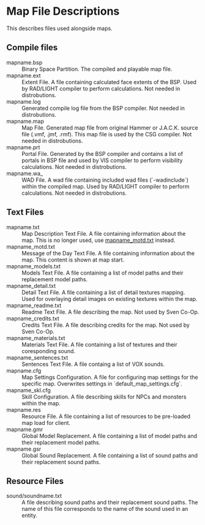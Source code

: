 # Map File Descriptions

This describes files used alongside maps.

## Compile files

<dl>
  <dt>mapname.bsp</dt>
  <dd>Binary Space Partition. The compiled and playable map file.</dd>

  <dt>mapname.ext</dt>
  <dd>Extent File. A file containing calculated face extents of the BSP. Used by RAD/LIGHT compiler to perform calculations. Not needed in distrobutions.</dd>

  <dt>mapname.log</dt>
  <dd>Generated compile log file from the BSP compiler. Not needed in distrobutions.</dd>

  <dt>mapname.map</dt>
  <dd>Map File. Generated map file from original Hammer or J.A.C.K. source file (.vmf, .jmf, .rmf). This map file is used by the CSG compiler. Not needed in distrobutions.</dd>

  <dt>mapname.prt</dt>
  <dd>Portal File. Generated by the BSP compiler and contains a list of portals in BSP file and used by VIS compiler to perform visibility calculations. Not needed in distrobutions.</dd>

  <dt>mapname.wa_</dt>
  <dd>WAD File. A wad file containing included wad files (`-wadinclude`) within the compiled map. Used by RAD/LIGHT compiler to perform calculations. Not needed in distrobutions.</dd>
</dl>

## Text Files

<dl>
  <dt>mapname.txt</dt>
  <dd>Map Description Text File. A file containing information about the map. This is no longer used, use <a href="#mapname_motd.txt">mapname_motd.txt</a> instead.</dd>

  <dt>mapname_motd.txt</dt>
  <dd>Message of the Day Text File. A file containing information about the map. This content is shown at map start.</dd>

  <dt>mapname_models.txt</dt>
  <dd>Models Text File. A file containing a list of model paths and their replacement model paths.</dd>

  <dt>mapname_detail.txt</dt>
  <dd>Detail Text File. A file containing a list of detail textures mapping. Used for overlaying detail images on existing textures within the map.</dd>

  <dt>mapname_readme.txt</dt>
  <dd>Readme Text File. A file describing the map. Not used by Sven Co-Op.</dd>

  <dt>mapname_credits.txt</dt>
  <dd>Credits Text File. A file describing credits for the map. Not used by Sven Co-Op.</dd>

  <dt>mapname_materials.txt</dt>
  <dd>Materials Text File. A file containing a list of textures and their coresponding sound.</dd>

  <dt>mapname_sentences.txt</dt>
  <dd>Sentences Text File. A file containg a list of VOX sounds.</dd>

  <dt>mapname.cfg</dt>
  <dd>Map Settings Configuration. A file for configuring map settings for the specific map. Overwrites settings in `default_map_settings.cfg`.</dd>

  <dt>mapname_skl.cfg</dt>
  <dd>Skill Configuration. A file describing skills for NPCs and monsters within the map.</dd>

  <dt>mapname.res</dt>
  <dd>Resource File. A file containing a list of resources to be pre-loaded map load for client.</dd>

  <dt>mapname.gmr</dt>
  <dd>Global Model Replacement. A file containing a list of model paths and their replacement model paths.</dd>

  <dt>mapname.gsr</dt>
  <dd>Global Sound Replacement. A file containing a list of sound paths and their replacement sound paths.</dd>
</dl>

## Resource Files

<dl>
  <dt>sound/soundname.txt</dt>
  <dd>A file describing sound paths and their replacement sound paths. The name of this file corresponds to the name of the sound used in an entity.</dd>
</dl>
